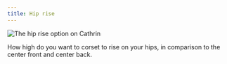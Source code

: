 ```yaml
---
title: Hip rise
---
```


![The hip rise option on Cathrin](./hiprise.svg)

How high do you want to corset to rise on your hips, in comparison to the center front and center back.